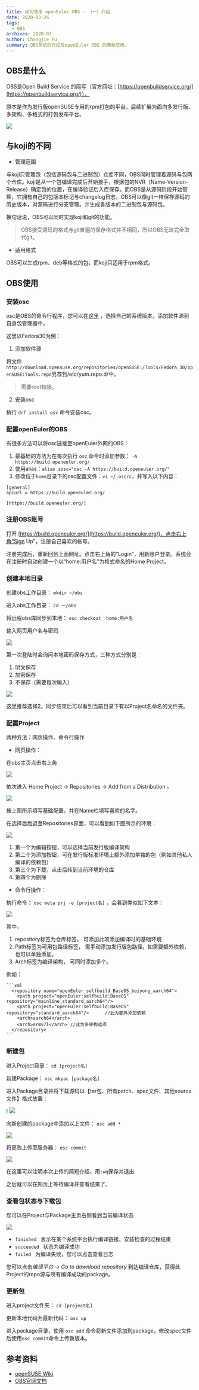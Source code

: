 ```yaml
---
title: 如何使用 openEuler OBS - （一）介绍
date: 2020-03-26
tags:
  - OBS
archives: 2020-03
author: Changjie Fu
summary: OBS系统的介绍及openEuler OBS 的简单应用。
---
```



## OBS是什么

OBS是Open Build Service 的简写（官方网址：[https://openbuildservice.org/](https://openbuildservice.org/)）， 

原本是作为发行版openSUSE专用的rpm打包的平台，后续扩展为面向多发行版、多架构、多格式的打包发布平台。

<img src="./2020-03-26-how-to-OBS-系统结构.png" >

## 与koji的不同

- 管理范围

与koji只管理包（包括源码包与二进制包）仓库不同，OBS同时管理着源码与包两个仓库。koji是从一个包编译完成后开始接手，根据包的NVR（Name-Version-Release）确定包的位置，在编译验证后入库保存。而OBS是从源码阶段开始管理，它拥有自己的包版本标记与changelog日志。OBS可以像git一样保存源码的历史版本，对源码进行分支管理。并生成各版本的二进制包与源码包。
    
换句话说，OBS可以同时实现koji和git的功能。
> OBS接受源码的格式与git普遍的保存格式并不相同，所以OBS无法完全取代git。

- 适用格式

OBS可以生成rpm、deb等格式的包，而koji只适用于rpm格式。


## OBS使用

### 安装osc

osc是OBS的命令行程序，您可以在[这里](https://download.opensuse.org/repositories/openSUSE:/Tools/) ，选择自己的系统版本，添加软件源到自身包管理器中。

这里以Fedora30为例：

1. 添加软件源

将文件`http://download.opensuse.org/repositories/openSUSE:/Tools/Fedora_30/openSUSE:Tools.repo`另存到/etc/yum.repo.d/中。
> 需要root权限。

2. 安装osc

执行 `dnf install osc` 命令安装osc。

### 配置openEuler的OBS

有很多方法可以将osc链接至openEuler外网的OBS：

1. 最基础的方法为在每次执行 `osc` 命令时添加参数： `-A https://build.openeuler.org/`
2. 使用alias：`alias iosc="osc -A https://build.openeuler.org/"`
3. 修改位于`home`目录下的osc配置文件：`vi ~/.oscrc`，并写入以下内容：

```
[general]
apiurl = https://build.openeuler.org/

[https://build.openeuler.org/]

```

### 注册OBS账号

打开 [https://build.openeuler.org/](https://build.openeuler.org/)，点击右上角“Sign Up”，注册自己喜欢的帐号。

注册完成后，重新回到上面网址。点击右上角的“Login”，用新账户登录。系统会在注册时自动创建一个以“home:用户名”为格式命名的Home Project。

### 创建本地目录

创建obs工作目录：
`mkdir ~/obs`

进入obs工作目录：
`cd ～/obs`

将远程obs库同步到本地：
`osc checkout  home:用户名`

输入网页用户名与密码

<img src="./2020-03-26-how-to-OBS-登陆OBS.png" >

第一次登陆时会询问本地密码保存方式，三种方式分别是：

1. 明文保存
2. 加密保存
3. 不保存（需要每次输入） 

<img src="./2020-03-26-how-to-OBS-三种密码保存方式.png" >

这里推荐选择2。同步结束后可以看到当前目录下有以Project名命名的文件夹。

### 配置Project

两种方法：网页操作、命令行操作

- 网页操作： 
    
在obs主页点击右上角

<img src="./2020-03-26-how-to-OBS-主页右上角.png" >

依次进入 Home Project -> Repositories -> Add from a Distribution 。

<img src="./2020-03-26-how-to-OBS-AFD页.png" >

按上图所示填写基础配置，并在Name栏填写喜欢的名字。

在选择后后退至Repositories界面，可以看到如下图所示的环境：

<img src="./2020-03-26-how-to-OBS-环境标签.png" >

  1. 第一个为编辑按钮，可以选择当前发行版编译架构
  2. 第二个为添加按钮，可在发行版标准环境上额外添加单独的包（例如其他私人编译的依赖包）
  3. 第三个为下载，点击后转到当前环境的仓库
  4. 第四个为删除


- 命令行操作：

执行命令： `osc meta prj -e [project名]` ，会看到类似如下文本：

<img src="./2020-03-26-how-to-OBS-meta配置.png" >

其中，
  1. repository标签为仓库标签， 可添加此项添加编译时的基础环境
  2. Path标签为可用包路径标签， 需手动添加发行版包路径。如需要额外依赖， 也可以单独添加。
  3. Arch标签为编译架构， 可同时添加多个。

例如：

    ```xml
      <repository name="openEuler_selfbuild_BaseOS_beiyong_aarch64">
    	<path project="openEuler:selfbuild:BaseOS" repository="mainline_standard_aarch64"/>
    	<path project="openEuler:selfbuild:BaseOS" repository="standard_aarch64"/>    	//此为额外添加依赖
    	<arch>aarch64</arch>
    	<arch>armv7l</arch>	//此为多架构选项
      </repository>
    ```

### 新建包

进入Project目录：
 `cd [project名]`

新建Package：
`osc mkpac [package名]`

进入Package目录并将下载源码以【tar包、所有patch、spec文件、其他source文件】格式放置：

!
<img src="./2020-03-26-how-to-OBS-目录格式.png" >

向新创建的package中添加以上文件：
`osc add * `

<img src="./2020-03-26-how-to-OBS-图片1.png" >

将更改上传至服务器：
`osc commit`

<img src="./2020-03-26-how-to-OBS-commit介绍.png" >

在这里可以注明本次上传的简短介绍，用`:wq`保存并退出

之后就可以在网页上等待编译并查看结果了。


### 查看包状态与下载包

您可以在Project与Package主页右侧看到当前编译状态

<img src="./2020-03-26-how-to-OBS-编译状态.png" >


- `finished `   表示在某个系统平台执行编译链接、安装检查的过程结束
- `succeeded `  状态为编译成功
- `failed `     为编译失败，您可以点击查看日志

您可以点击*编译平台 -> Go to download repository* 到达编译仓库，获得此Project的repo源与所有编译成功的package。

### 更新包

进入project文件夹： 
`cd [project名]`

更新本地代码为最新代码： 
`osc up `

进入package目录，使用 `osc add` 命令将新文件添加到package，修改spec文件后使用`osc commit`命令上传新版本。


## 参考资料
- [openSUSE Wiki](https://en.opensuse.org/openSUSE:Build_Service_Concept_SourceService)
- [OBS官网文档](https://openbuildservice.org/help/manuals/obs-user-guide/cha.obs.source_service.html)
